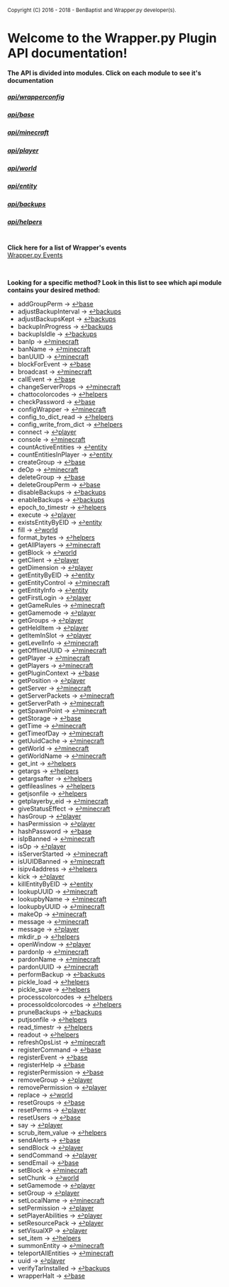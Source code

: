 <sup>Copyright (C) 2016 - 2018 - BenBaptist and Wrapper.py developer(s).</sup>

# Welcome to the Wrapper.py Plugin API documentation! #

**The API is divided into modules.  Click on each module to see it's documentation**

 ##### [api/wrapperconfig](/documentation/wrapperconfig.rst)

 ##### [api/base](/documentation/base.rst)

 ##### [api/minecraft](/documentation/minecraft.rst)

 ##### [api/player](/documentation/player.rst)

 ##### [api/world](/documentation/world.rst)

 ##### [api/entity](/documentation/entity.rst)

 ##### [api/backups](/documentation/backups.rst)

 ##### [api/helpers](/documentation/helpers.rst)

<br>**Click here for a list of Wrapper's events**<br>[Wrapper.py Events](/documentation/events.rst)<br>

<br>


 **Looking for a specific method?  Look in this list to see which api module contains your desired method:** 

-  addGroupPerm -> [↩base](#apibase)
-  adjustBackupInterval -> [↩backups](#apibackups)
-  adjustBackupsKept -> [↩backups](#apibackups)
-  backupInProgress -> [↩backups](#apibackups)
-  backupIsIdle -> [↩backups](#apibackups)
-  banIp -> [↩minecraft](#apiminecraft)
-  banName -> [↩minecraft](#apiminecraft)
-  banUUID -> [↩minecraft](#apiminecraft)
-  blockForEvent -> [↩base](#apibase)
-  broadcast -> [↩minecraft](#apiminecraft)
-  callEvent -> [↩base](#apibase)
-  changeServerProps -> [↩minecraft](#apiminecraft)
-  chattocolorcodes -> [↩helpers](#apihelpers)
-  checkPassword -> [↩base](#apibase)
-  configWrapper -> [↩minecraft](#apiminecraft)
-  config_to_dict_read -> [↩helpers](#apihelpers)
-  config_write_from_dict -> [↩helpers](#apihelpers)
-  connect -> [↩player](#apiplayer)
-  console -> [↩minecraft](#apiminecraft)
-  countActiveEntities -> [↩entity](#apientity)
-  countEntitiesInPlayer -> [↩entity](#apientity)
-  createGroup -> [↩base](#apibase)
-  deOp -> [↩minecraft](#apiminecraft)
-  deleteGroup -> [↩base](#apibase)
-  deleteGroupPerm -> [↩base](#apibase)
-  disableBackups -> [↩backups](#apibackups)
-  enableBackups -> [↩backups](#apibackups)
-  epoch_to_timestr -> [↩helpers](#apihelpers)
-  execute -> [↩player](#apiplayer)
-  existsEntityByEID -> [↩entity](#apientity)
-  fill -> [↩world](#apiworld)
-  format_bytes -> [↩helpers](#apihelpers)
-  getAllPlayers -> [↩minecraft](#apiminecraft)
-  getBlock -> [↩world](#apiworld)
-  getClient -> [↩player](#apiplayer)
-  getDimension -> [↩player](#apiplayer)
-  getEntityByEID -> [↩entity](#apientity)
-  getEntityControl -> [↩minecraft](#apiminecraft)
-  getEntityInfo -> [↩entity](#apientity)
-  getFirstLogin -> [↩player](#apiplayer)
-  getGameRules -> [↩minecraft](#apiminecraft)
-  getGamemode -> [↩player](#apiplayer)
-  getGroups -> [↩player](#apiplayer)
-  getHeldItem -> [↩player](#apiplayer)
-  getItemInSlot -> [↩player](#apiplayer)
-  getLevelInfo -> [↩minecraft](#apiminecraft)
-  getOfflineUUID -> [↩minecraft](#apiminecraft)
-  getPlayer -> [↩minecraft](#apiminecraft)
-  getPlayers -> [↩minecraft](#apiminecraft)
-  getPluginContext -> [↩base](#apibase)
-  getPosition -> [↩player](#apiplayer)
-  getServer -> [↩minecraft](#apiminecraft)
-  getServerPackets -> [↩minecraft](#apiminecraft)
-  getServerPath -> [↩minecraft](#apiminecraft)
-  getSpawnPoint -> [↩minecraft](#apiminecraft)
-  getStorage -> [↩base](#apibase)
-  getTime -> [↩minecraft](#apiminecraft)
-  getTimeofDay -> [↩minecraft](#apiminecraft)
-  getUuidCache -> [↩minecraft](#apiminecraft)
-  getWorld -> [↩minecraft](#apiminecraft)
-  getWorldName -> [↩minecraft](#apiminecraft)
-  get_int -> [↩helpers](#apihelpers)
-  getargs -> [↩helpers](#apihelpers)
-  getargsafter -> [↩helpers](#apihelpers)
-  getfileaslines -> [↩helpers](#apihelpers)
-  getjsonfile -> [↩helpers](#apihelpers)
-  getplayerby_eid -> [↩minecraft](#apiminecraft)
-  giveStatusEffect -> [↩minecraft](#apiminecraft)
-  hasGroup -> [↩player](#apiplayer)
-  hasPermission -> [↩player](#apiplayer)
-  hashPassword -> [↩base](#apibase)
-  isIpBanned -> [↩minecraft](#apiminecraft)
-  isOp -> [↩player](#apiplayer)
-  isServerStarted -> [↩minecraft](#apiminecraft)
-  isUUIDBanned -> [↩minecraft](#apiminecraft)
-  isipv4address -> [↩helpers](#apihelpers)
-  kick -> [↩player](#apiplayer)
-  killEntityByEID -> [↩entity](#apientity)
-  lookupUUID -> [↩minecraft](#apiminecraft)
-  lookupbyName -> [↩minecraft](#apiminecraft)
-  lookupbyUUID -> [↩minecraft](#apiminecraft)
-  makeOp -> [↩minecraft](#apiminecraft)
-  message -> [↩minecraft](#apiminecraft)
-  message -> [↩player](#apiplayer)
-  mkdir_p -> [↩helpers](#apihelpers)
-  openWindow -> [↩player](#apiplayer)
-  pardonIp -> [↩minecraft](#apiminecraft)
-  pardonName -> [↩minecraft](#apiminecraft)
-  pardonUUID -> [↩minecraft](#apiminecraft)
-  performBackup -> [↩backups](#apibackups)
-  pickle_load -> [↩helpers](#apihelpers)
-  pickle_save -> [↩helpers](#apihelpers)
-  processcolorcodes -> [↩helpers](#apihelpers)
-  processoldcolorcodes -> [↩helpers](#apihelpers)
-  pruneBackups -> [↩backups](#apibackups)
-  putjsonfile -> [↩helpers](#apihelpers)
-  read_timestr -> [↩helpers](#apihelpers)
-  readout -> [↩helpers](#apihelpers)
-  refreshOpsList -> [↩minecraft](#apiminecraft)
-  registerCommand -> [↩base](#apibase)
-  registerEvent -> [↩base](#apibase)
-  registerHelp -> [↩base](#apibase)
-  registerPermission -> [↩base](#apibase)
-  removeGroup -> [↩player](#apiplayer)
-  removePermission -> [↩player](#apiplayer)
-  replace -> [↩world](#apiworld)
-  resetGroups -> [↩base](#apibase)
-  resetPerms -> [↩player](#apiplayer)
-  resetUsers -> [↩base](#apibase)
-  say -> [↩player](#apiplayer)
-  scrub_item_value -> [↩helpers](#apihelpers)
-  sendAlerts -> [↩base](#apibase)
-  sendBlock -> [↩player](#apiplayer)
-  sendCommand -> [↩player](#apiplayer)
-  sendEmail -> [↩base](#apibase)
-  setBlock -> [↩minecraft](#apiminecraft)
-  setChunk -> [↩world](#apiworld)
-  setGamemode -> [↩player](#apiplayer)
-  setGroup -> [↩player](#apiplayer)
-  setLocalName -> [↩minecraft](#apiminecraft)
-  setPermission -> [↩player](#apiplayer)
-  setPlayerAbilities -> [↩player](#apiplayer)
-  setResourcePack -> [↩player](#apiplayer)
-  setVisualXP -> [↩player](#apiplayer)
-  set_item -> [↩helpers](#apihelpers)
-  summonEntity -> [↩minecraft](#apiminecraft)
-  teleportAllEntities -> [↩minecraft](#apiminecraft)
-  uuid -> [↩player](#apiplayer)
-  verifyTarInstalled -> [↩backups](#apibackups)
-  wrapperHalt -> [↩base](#apibase)